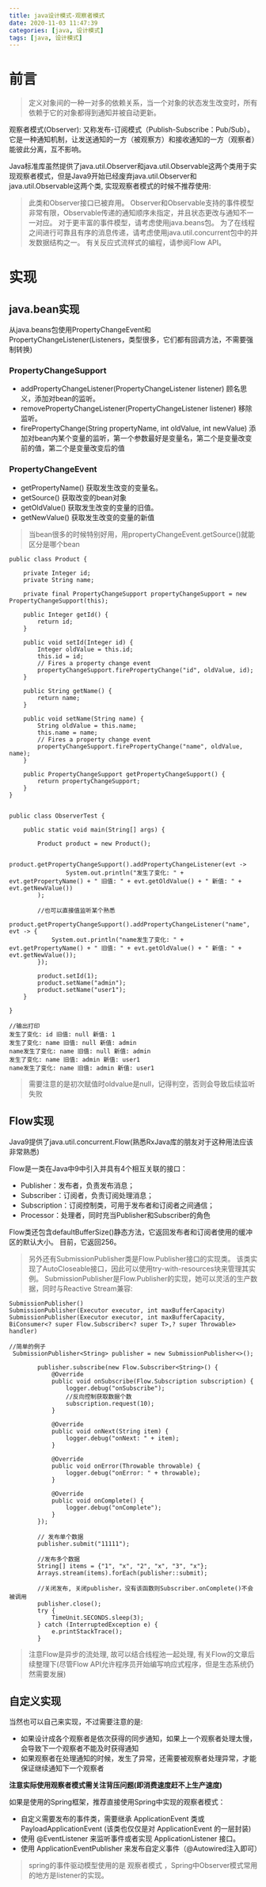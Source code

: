 ```yaml
---
title: java设计模式-观察者模式
date: 2020-11-03 11:47:39
categories: [java, 设计模式] 
tags: [java, 设计模式]
---
```


# 前言

> 定义对象间的一种一对多的依赖关系，当一个对象的状态发生改变时，所有依赖于它的对象都得到通知并被自动更新。

观察者模式(Observer): 又称发布-订阅模式（Publish-Subscribe：Pub/Sub）。它是一种通知机制，让发送通知的一方（被观察方）和接收通知的一方（观察者）能彼此分离，互不影响。

Java标准库虽然提供了java.util.Observer和java.util.Observable这两个类用于实现观察者模式，但是Java9开始已经废弃java.util.Observer和java.util.Observable这两个类, 实现观察者模式的时候不推荐使用:

> 此类和Observer接口已被弃用。 Observer和Observable支持的事件模型非常有限，Observable传递的通知顺序未指定，并且状态更改与通知不一一对应。 对于更丰富的事件模型，请考虑使用java.beans包。 为了在线程之间进行可靠且有序的消息传递，请考虑使用java.util.concurrent包中的并发数据结构之一。 有关反应式流样式的编程，请参阅Flow API。

 <!-- more -->

# 实现

## java.bean实现

从java.beans包使用PropertyChangeEvent和PropertyChangeListener(Listeners，类型很多，它们都有回调方法，不需要强制转换)

### PropertyChangeSupport

* addPropertyChangeListener(PropertyChangeListener listener)
顾名思义，添加对bean的监听。
* removePropertyChangeListener(PropertyChangeListener listener)
移除监听。
* firePropertyChange(String propertyName, int oldValue, int newValue)
添加对bean内某个变量的监听，第一个参数最好是变量名，第二个是变量改变前的值，第二个是变量改变后的值

### PropertyChangeEvent

* getPropertyName() 获取发生改变的变量名。
* getSource() 获取改变的bean对象
* getOldValue() 获取发生改变的变量的旧值。
* getNewValue() 获取发生改变的变量的新值

> 当bean很多的时候特别好用，用propertyChangeEvent.getSource()就能区分是哪个bean

```
public class Product {

    private Integer id;
    private String name;

    private final PropertyChangeSupport propertyChangeSupport = new PropertyChangeSupport(this);

    public Integer getId() {
        return id;
    }

    public void setId(Integer id) {
        Integer oldValue = this.id;
        this.id = id;
        // Fires a property change event
        propertyChangeSupport.firePropertyChange("id", oldValue, id);
    }

    public String getName() {
        return name;
    }

    public void setName(String name) {
        String oldValue = this.name;
        this.name = name;
        // Fires a property change event
        propertyChangeSupport.firePropertyChange("name", oldValue, name);
    }

    public PropertyChangeSupport getPropertyChangeSupport() {
        return propertyChangeSupport;
    }
}


public class ObserverTest {

    public static void main(String[] args) {

        Product product = new Product();

        product.getPropertyChangeSupport().addPropertyChangeListener(evt ->
                System.out.println("发生了变化: " + evt.getPropertyName() + " 旧值: " + evt.getOldValue() + " 新值: " + evt.getNewValue())
        );

        //也可以直接值监听某个熟悉
        product.getPropertyChangeSupport().addPropertyChangeListener("name", evt -> {
            System.out.println("name发生了变化: " + evt.getPropertyName() + " 旧值: " + evt.getOldValue() + " 新值: " + evt.getNewValue());
        });

        product.setId(1);
        product.setName("admin");
        product.setName("user1");
    }

}

//输出打印
发生了变化: id 旧值: null 新值: 1
发生了变化: name 旧值: null 新值: admin
name发生了变化: name 旧值: null 新值: admin
发生了变化: name 旧值: admin 新值: user1
name发生了变化: name 旧值: admin 新值: user1
```

> 需要注意的是初次赋值时oldvalue是null，记得判空，否则会导致后续监听失败

## Flow实现

Java9提供了java.util.concurrent.Flow(熟悉RxJava库的朋友对于这种用法应该非常熟悉)

Flow是一类在Java中9中引入并具有4个相互关联的接口：

* Publisher：发布者，负责发布消息；
* Subscriber：订阅者，负责订阅处理消息；
* Subscription：订阅控制类，可用于发布者和订阅者之间通信；
* Processor：处理者，同时充当Publisher和Subscriber的角色

Flow类还包含defaultBufferSize()静态方法，它返回发布者和订阅者使用的缓冲区的默认大小。 目前，它返回256。

> 另外还有SubmissionPublisher<T>类是Flow.Publisher<T>接口的实现类。 该类实现了AutoCloseable接口，因此可以使用try-with-resources块来管理其实例。 SubmissionPublisher<T>是Flow.Publisher<T>的实现，她可以灵活的生产数据，同时与Reactive Stream兼容:

```
SubmissionPublisher()
SubmissionPublisher(Executor executor, int maxBufferCapacity)
SubmissionPublisher(Executor executor, int maxBufferCapacity, BiConsumer<? super Flow.Subscriber<? super T>,? super Throwable> handler)
```

```
//简单的例子
 SubmissionPublisher<String> publisher = new SubmissionPublisher<>();

        publisher.subscribe(new Flow.Subscriber<String>() {
            @Override
            public void onSubscribe(Flow.Subscription subscription) {
                logger.debug("onSubscribe");
                //反向控制获取数据个数
                subscription.request(10);
            }

            @Override
            public void onNext(String item) {
                logger.debug("onNext: " + item);
            }

            @Override
            public void onError(Throwable throwable) {
                logger.debug("onError: " + throwable);
            }

            @Override
            public void onComplete() {
                logger.debug("onComplete");
            }
        });

        // 发布单个数据
        publisher.submit("11111");

        //发布多个数据
        String[] items = {"1", "x", "2", "x", "3", "x"};
        Arrays.stream(items).forEach(publisher::submit);

        //关闭发布, 关闭publisher，没有该函数则Subscriber.onComplete()不会被调用
        publisher.close();
        try {
            TimeUnit.SECONDS.sleep(3);
        } catch (InterruptedException e) {
            e.printStackTrace();
        }

```

> 注意Flow是异步的流处理, 故可以结合线程池一起处理, 有关Flow的文章后续整理下(尽管Flow API允许程序员开始编写响应式程序，但是生态系统仍然需要发展)


## 自定义实现

当然也可以自己来实现，不过需要注意的是:
* 如果设计成各个观察者是依次获得的同步通知，如果上一个观察者处理太慢，会导致下一个观察者不能及时获得通知
* 如果观察者在处理通知的时候，发生了异常，还需要被观察者处理异常，才能保证继续通知下一个观察者

**注意实际使用观察者模式需关注背压问题(即消费速度赶不上生产速度)**

如果是使用的Spring框架，推荐直接使用Spring中实现的观察者模式：

- 自定义需要发布的事件类，需要继承 ApplicationEvent 类或 PayloadApplicationEvent (该类也仅仅是对 ApplicationEvent 的一层封装)
- 使用 @EventListener 来监听事件或者实现 ApplicationListener 接口。
- 使用 ApplicationEventPublisher 来发布自定义事件（@Autowired注入即可）

> spring的事件驱动模型使用的是 观察者模式 ，Spring中Observer模式常用的地方是listener的实现。